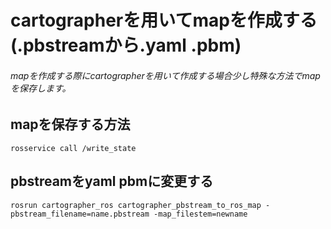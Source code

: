 # cartographerを用いてmapを作成する(.pbstreamから.yaml .pbm)
###### mapを作成する際にcartographerを用いて作成する場合少し特殊な方法でmapを保存します。
## mapを保存する方法
```
rosservice call /write_state
```
## pbstreamをyaml pbmに変更する
```
rosrun cartographer_ros cartographer_pbstream_to_ros_map -pbstream_filename=name.pbstream -map_filestem=newname
```

